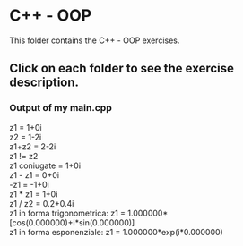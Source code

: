 # C++ - OOP

This folder contains the C++ - OOP exercises.

## Click on each folder to see the exercise description.

### Output of my main.cpp

z1 = 1+0i  
z2 = 1-2i  
z1+z2 = 2-2i  
z1 != z2  
z1 coniugate = 1+0i  
z1 - z1 = 0+0i  
-z1 = -1+0i  
z1 * z1 = 1+0i  
z1 / z2 = 0.2+0.4i  
z1 in forma trigonometrica: z1 = 1.000000\*[cos(0.000000)+i\*sin(0.000000)]  
z1 in forma esponenziale: z1 = 1.000000\*exp(i\*0.000000)  
